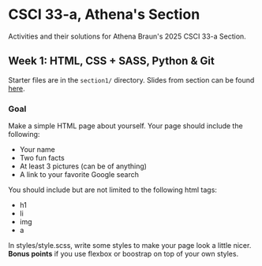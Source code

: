 # CSCI 33-a, Athena's Section

Activities and their solutions for Athena Braun's 2025 CSCI 33-a Section.

## Week 1: HTML, CSS + SASS, Python & Git

Starter files are in the `section1/` directory.
Slides from section can be found [here](https://docs.google.com/presentation/d/1iUx2GvqXVAplir9XyqwtCR2qoVmLpDyDuUumAv5JHU8/edit?usp=sharing).

### Goal

Make a simple HTML page about yourself. Your page should include the following:

-   Your name
-   Two fun facts
-   At least 3 pictures (can be of anything)
-   A link to your favorite Google search

You should include but are not limited to the following html tags:

-   h1
-   li
-   img
-   a

In styles/style.scss, write some styles to make your page look a little nicer. **Bonus points** if you use flexbox or boostrap on top of your own styles.
